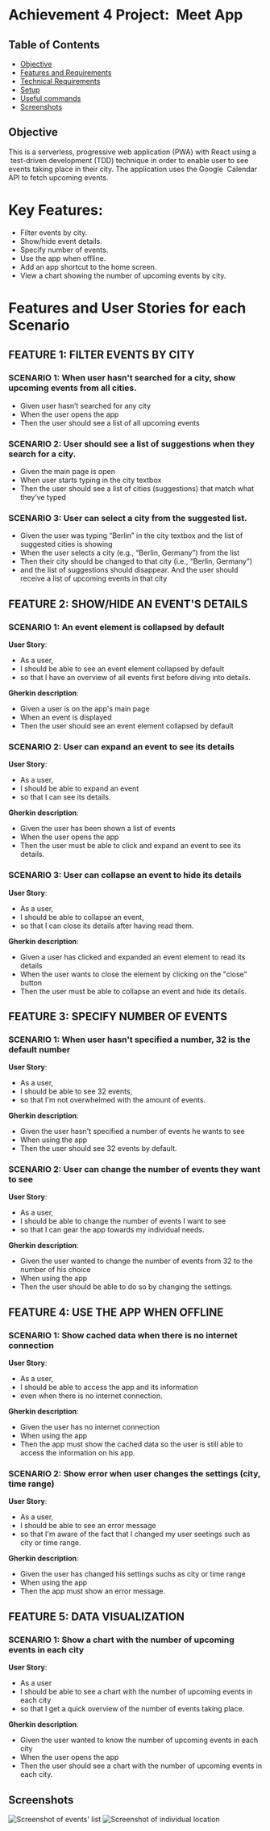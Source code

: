 # Achievement 4 Project:  Meet App

## Table of Contents

-   [Objective](#Objective)
-   [Features and Requirements](#Features-and-Requirements)
-   [Technical Requirements](#Technical-Requirements)
-   [Setup](#setup)
-   [Useful commands](#useful-commands)
-   [Screenshots](#screenshots)

## Objective

This is a serverless, progressive web application (PWA) with React using a  test-driven development (TDD) technique in order to enable user to see events taking place in their city. The application uses the Google  Calendar API to fetch upcoming events.

# Key Features:

-   Filter events by city.
-   Show/hide event details.
-   Specify number of events.
-   Use the app when offline.
-   Add an app shortcut to the home screen.
-   View a chart showing the number of upcoming events by city.

# Features and User Stories for each Scenario

## FEATURE 1: FILTER EVENTS BY CITY

### SCENARIO 1: When user hasn't searched for a city, show upcoming events from all cities.

-   Given user hasn’t searched for any city
-   When the user opens the app
-   Then the user should see a list of all upcoming events

### SCENARIO 2: User should see a list of suggestions when they search for a city.

-   Given the main page is open
-   When user starts typing in the city textbox
-   Then the user should see a list of cities (suggestions) that match what they’ve typed

### SCENARIO 3: User can select a city from the suggested list.

-   Given the user was typing “Berlin” in the city textbox and the list of suggested cities is showing
-   When the user selects a city (e.g., “Berlin, Germany”) from the list
-   Then their city should be changed to that city (i.e., “Berlin, Germany”)
-   and the list of suggestions should disappear. And the user should receive a list of upcoming events in that city

## FEATURE 2: SHOW/HIDE AN EVENT'S DETAILS

### SCENARIO 1: An event element is collapsed by default

**User Story**:

-   As a user,
-   I should be able to see an event element collapsed by default
-   so that I have an overview of all events first before diving into details.

**Gherkin description**:

-   Given a user is on the app's main page
-   When an event is displayed
-   Then the user should see an event element collapsed by default

### SCENARIO 2: User can expand an event to see its details

**User Story**:

-   As a user,
-   I should be able to expand an event
-   so that I can see its details.

**Gherkin description**:

-   Given the user has been shown a list of events
-   When the user opens the app
-   Then the user must be able to click and expand an event to see its details.

### SCENARIO 3: User can collapse an event to hide its details

**User Story**:

-   As a user,
-   I should be able to collapse an event,
-   so that I can close its details after having read them.

**Gherkin description**:

-   Given a user has clicked and expanded an event element to read its details
-   When the user wants to close the element by clicking on the "close" button
-   Then the user must be able to collapse an event and hide its details.

## FEATURE 3: SPECIFY NUMBER OF EVENTS

### SCENARIO 1: When user hasn't specified a number, 32 is the default number

**User Story**:

-   As a user,
-   I should be able to see 32 events,
-   so that I'm not overwhelmed with the amount of events.

**Gherkin description**:

-   Given the user hasn't specified a number of events he wants to see
-   When using the app
-   Then the user should see 32 events by default.

### SCENARIO 2: User can change the number of events they want to see

**User Story**:

-   As a user,
-   I should be able to change the number of events I want to see
-   so that I can gear the app towards my individual needs.

**Gherkin description**:

-   Given the user wanted to change the number of events from 32 to the number of his choice
-   When using the app
-   Then the user should be able to do so by changing the settings.

## FEATURE 4: USE THE APP WHEN OFFLINE

### SCENARIO 1: Show cached data when there is no internet connection

**User Story**:

-   As a user,
-   I should be able to access the app and its information
-   even when there is no internet connection.

**Gherkin description**:

-   Given the user has no internet connection
-   When using the app
-   Then the app must show the cached data so the user is still able to access the information on his app.

### SCENARIO 2: Show error when user changes the settings (city, time range)

**User Story**:

-   As a user,
-   I should be able to see an error message
-   so that I'm aware of the fact that I changed my user seetings such as city or time range.

**Gherkin description**:

-   Given the user has changed his settings suchs as city or time range
-   When using the app
-   Then the app must show an error message.

## FEATURE 5: DATA VISUALIZATION

### SCENARIO 1: Show a chart with the number of upcoming events in each city

**User Story**:

-   As a user
-   I should be able to see a chart with the number of upcoming events in each city
-   so that I get a quick overview of the number of events taking place.

**Gherkin description**:

-   Given the user wanted to know the number of upcoming events in each city
-   When the user opens the app
-   Then the user should see a chart with the number of upcoming events in each city.

## Screenshots

![Screenshot of events' list](./assets/Screenshot_Overview%20Events.png?raw=true "Overview")
![Screenshot of individual location](./assets/Screenshot_individual%20location.png?raw=true "Single View")

